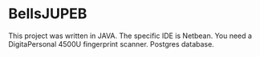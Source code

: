 # BellsJUPEB
This project was written in JAVA.
The specific IDE is Netbean.
You need a DigitaPersonal 4500U fingerprint scanner.
Postgres database.
